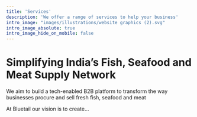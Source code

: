 ```yaml
---
title: 'Services'
description: 'We offer a range of services to help your business'
intro_image: "images/illustrations/website graphics (2).svg"
intro_image_absolute: true
intro_image_hide_on_mobile: false
---
```


# Simplifying India’s Fish, Seafood and Meat Supply Network

We aim to build a tech-enabled B2B platform to transform the way businesses procure and sell fresh fish, seafood and meat


At Bluetail our vision is to create...
